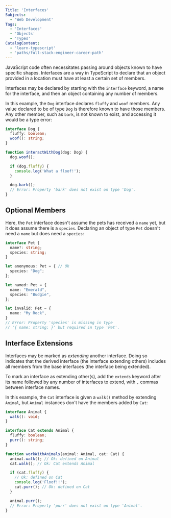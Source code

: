```yaml
---
Title: 'Interfaces'
Subjects:
  - 'Web Development'
Tags:
  - 'Interfaces'
  - 'Objects'
  - 'Types'
CatalogContent:
  - 'learn-typescript'
  - 'paths/full-stack-engineer-career-path'
---
```


JavaScript code often necessitates passing around objects known to have specific shapes.
Interfaces are a way in TypeScript to declare that an object provided in a location must have at least a certain set of members.

Interfaces may be declared by starting with the `interface` keyword, a name for the interface, and then an object containing any number of members.

In this example, the `Dog` interface declares `fluffy` and `woof` members.
Any value declared to be of type `Dog` is therefore known to have those members.
Any other member, such as `bark`, is not known to exist, and accessing it would be a type error:

```ts
interface Dog {
  fluffy: boolean;
  woof(): string;
}

function interactWithDog(dog: Dog) {
  dog.woof();

  if (dog.fluffy) {
    console.log('What a floof!');
  }

  dog.bark();
  // Error: Property 'bark' does not exist on type 'Dog'.
}
```

## Optional Members

Here, the `Pet` interface doesn't assume the pets has received a `name` yet, but it does assume there is a `species`.
Declaring an object of type `Pet` doesn't need a `name` but does need a `species`:

```ts
interface Pet {
  name?: string;
  species: string;
}

let anonymous: Pet = { // Ok
  species: "Dog";
};

let named: Pet = {
  name: "Emerald",
  species: "Budgie",
};

let invalid: Pet = {
  name: "My Rock",
}
// Error: Property 'species' is missing in type
// '{ name: string; }' but required in type 'Pet'.
```

## Interface Extensions

Interfaces may be marked as _extending_ another interface.
Doing so indicates that the derived interface (the interface extending others) includes all members from the base interfaces (the interface being extended).

To mark an interface as extending other(s), add the `extends` keyword after its name followed by any number of interfaces to extend, with `,` commas between interface names.

In this example, the `Cat` interface is given a `walk()` method by extending `Animal`, but `Animal` instances don't have the members added by `Cat`:

```ts
interface Animal {
  walk(): void;
}

interface Cat extends Animal {
  fluffy: boolean;
  purr(): string;
}

function workWithAnimals(animal: Animal, cat: Cat) {
  animal.walk(); // Ok: defined on Animal
  cat.walk(); // Ok: Cat extends Animal

  if (cat.fluffy) {
    // Ok: defined on Cat
    console.log('Floof!!');
    cat.purr(); // Ok: defined on Cat
  }

  animal.purr();
  // Error: Property 'purr' does not exist on type 'Animal'.
}
```

